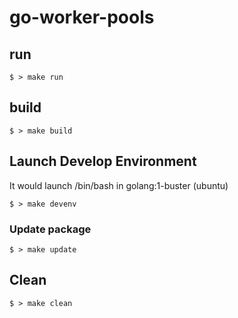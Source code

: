 # go-worker-pools

## run

```shell
$ > make run
```

## build

```shell
$ > make build
```

## Launch Develop Environment

It would launch /bin/bash in golang:1-buster (ubuntu)
```shell
$ > make devenv
```

### Update package

```shell
$ > make update
```

## Clean

```shell
$ > make clean
```

